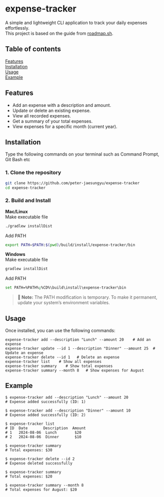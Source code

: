# expense-tracker
A simple and lightweight CLI application to track your daily expenses effortlessly.  
This project is based on the guide from [roadmap.sh](https://roadmap.sh/projects/expense-tracker).

## Table of contents
[Features](#features)  
[Installation](#installation)  
[Usage](#usage)  
[Example](#example) 

## Features
- Add an expense with a description and amount.
- Update or delete an existing expense.
- View all recorded expenses.
- Get a summary of your total expenses.
- View expenses for a specific month (current year).

## Installation
Type the following commands on your terminal such as Command Prompt, Git Bash etc
### 1. Clone the repository
```sh
git clone https://github.com/peter-jaesungyu/expense-tracker
cd expense-tracker
```
### 2. Build and Install
**Mac/Linux**  
Make executable file
```sh
./gradlew installDist
```
Add PATH
```sh
export PATH=$PATH:$(pwd)/build/install/expense-tracker/bin
```
**Windows**  
Make executable file
```sh
gradlew installDist
```
Add PATH
```sh
set PATH=%PATH%;%CD%\build\install\expense-tracker\bin
```
> **🔎 Note:**
> The PATH modification is temporary. To make it permanent, update your system’s environment variables.

## Usage
Once installed, you can use the following commands:
```text
expense-tracker add --description "Lunch" --amount 20    # Add an expense  
expense-tracker update --id 1 --description "Dinner" --amount 25  # Update an expense  
expense-tracker delete --id 1   # Delete an expense  
expense-tracker list    # Show all expenses  
expense-tracker summary    # Show total expenses  
expense-tracker summary --month 8   # Show expenses for August  
```

## Example
```text
$ expense-tracker add --description "Lunch" --amount 20
# Expense added successfully (ID: 1)

$ expense-tracker add --description "Dinner" --amount 10
# Expense added successfully (ID: 2)

$ expense-tracker list
# ID  Date       Description  Amount
# 1   2024-08-06  Lunch        $20
# 2   2024-08-06  Dinner       $10

$ expense-tracker summary
# Total expenses: $30

$ expense-tracker delete --id 2
# Expense deleted successfully

$ expense-tracker summary
# Total expenses: $20

$ expense-tracker summary --month 8
# Total expenses for August: $20
```